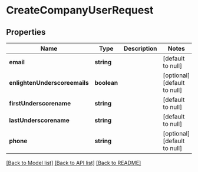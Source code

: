 # CreateCompanyUserRequest

## Properties
Name | Type | Description | Notes
------------ | ------------- | ------------- | -------------
**email** | **string** |  | [default to null]
**enlightenUnderscoreemails** | **boolean** |  | [optional] [default to null]
**firstUnderscorename** | **string** |  | [default to null]
**lastUnderscorename** | **string** |  | [default to null]
**phone** | **string** |  | [optional] [default to null]

[[Back to Model list]](../README.md#documentation-for-models) [[Back to API list]](../README.md#documentation-for-api-endpoints) [[Back to README]](../README.md)


